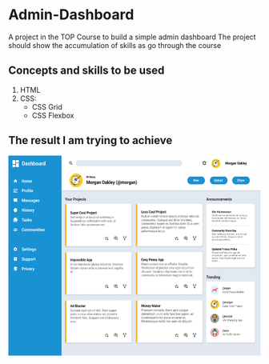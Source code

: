 # Admin-Dashboard

A project in the TOP Course to build a simple admin dashboard
The project should show the accumulation of skills as go through the course

## Concepts and skills to be used

1. HTML
2. CSS:
    - CSS Grid
    - CSS Flexbox

## The result I am trying to achieve

<img src="./assets/design/dashboard-project.png" alt="dash" width="600" height="400">
